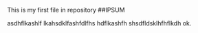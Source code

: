 This is my first file in repository
##IPSUM

asdhflkashlf lkahsdklfashfdlfhs
hdflkashfh shsdfldsklhfhflkdh
ok.